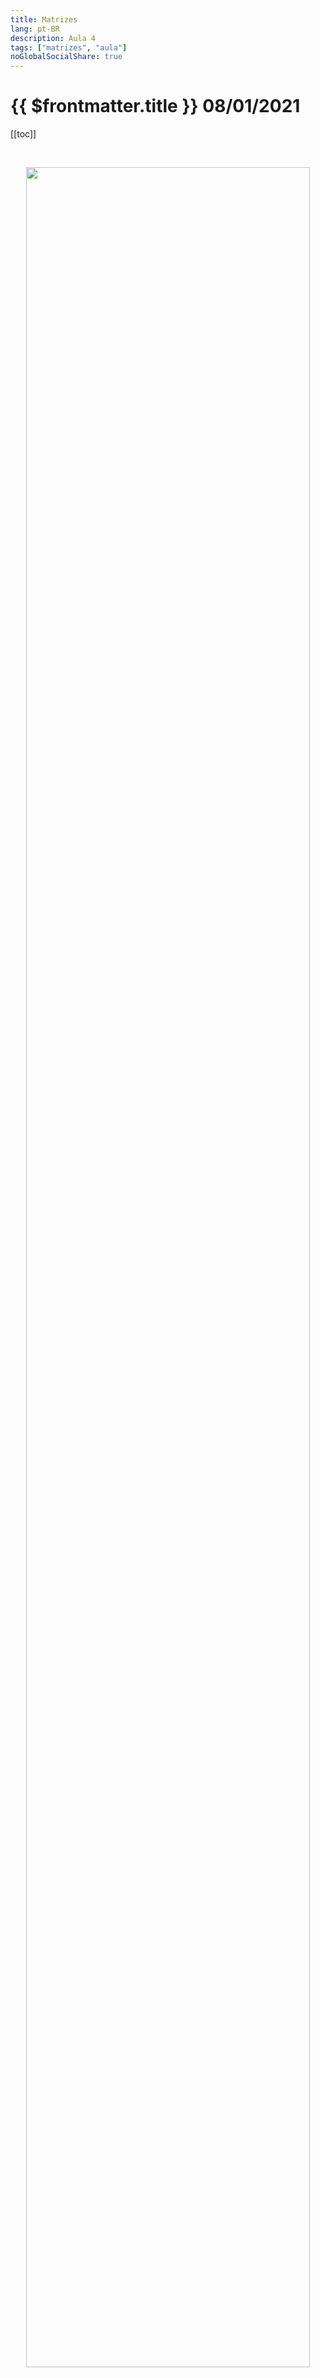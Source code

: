 ```yaml
---
title: Matrizes
lang: pt-BR
description: Aula 4
tags: ["matrizes", "aula"]
noGlobalSocialShare: true
---
```


# {{ $frontmatter.title }} $08/01/2021$

[[toc]]

<br>

<p align='center'>
<img src='https://upload.wikimedia.org/wikipedia/commons/4/46/Matrix_german.svg' width='95%'>
</p>

## Resumo

<br>

<iframe
  src="https://ecloud.global/s/kporc92NX8a7xNf"
  width="100%"
  height="600"
></iframe>

<iframe
  src="https://ecloud.global/s/6AxaPCzFKbGxFNe"
  width="100%"
  height="600"
></iframe>
